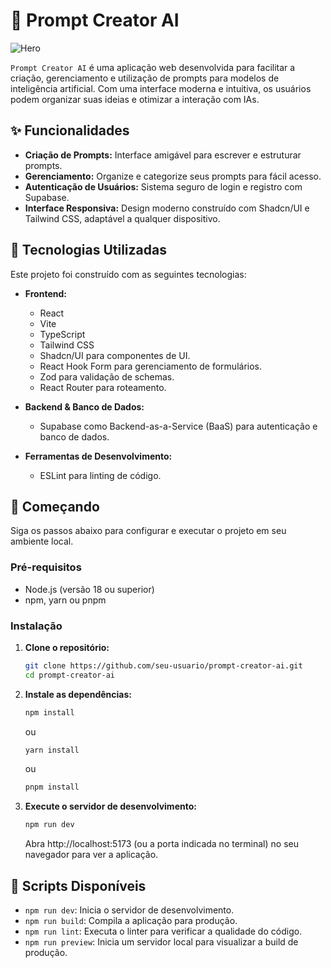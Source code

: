 # 🤖 Prompt Creator AI

![Hero](https://img.shields.io/badge/status-em%20desenvolvimento-yellow)

`Prompt Creator AI` é uma aplicação web desenvolvida para facilitar a criação, gerenciamento e utilização de prompts para modelos de inteligência artificial. Com uma interface moderna e intuitiva, os usuários podem organizar suas ideias e otimizar a interação com IAs.

## ✨ Funcionalidades

- **Criação de Prompts:** Interface amigável para escrever e estruturar prompts.
- **Gerenciamento:** Organize e categorize seus prompts para fácil acesso.
- **Autenticação de Usuários:** Sistema seguro de login e registro com Supabase.
- **Interface Responsiva:** Design moderno construído com Shadcn/UI e Tailwind CSS, adaptável a qualquer dispositivo.

## 🚀 Tecnologias Utilizadas

Este projeto foi construído com as seguintes tecnologias:

- **Frontend:**
  - React
  - Vite
  - TypeScript
  - Tailwind CSS
  - Shadcn/UI para componentes de UI.
  - React Hook Form para gerenciamento de formulários.
  - Zod para validação de schemas.
  - React Router para roteamento.

- **Backend & Banco de Dados:**
  - Supabase como Backend-as-a-Service (BaaS) para autenticação e banco de dados.

- **Ferramentas de Desenvolvimento:**
  - ESLint para linting de código.

## 🏁 Começando

Siga os passos abaixo para configurar e executar o projeto em seu ambiente local.

### Pré-requisitos

- Node.js (versão 18 ou superior)
- npm, yarn ou pnpm

### Instalação

1. **Clone o repositório:**
   ```bash
   git clone https://github.com/seu-usuario/prompt-creator-ai.git
   cd prompt-creator-ai
   ```

2. **Instale as dependências:**
   ```bash
   npm install
   ```
   ou
   ```bash
   yarn install
   ```
   ou
   ```bash
   pnpm install
   ```

5. **Execute o servidor de desenvolvimento:**
   ```bash
   npm run dev
   ```

   Abra http://localhost:5173 (ou a porta indicada no terminal) no seu navegador para ver a aplicação.

## 📜 Scripts Disponíveis

- `npm run dev`: Inicia o servidor de desenvolvimento.
- `npm run build`: Compila a aplicação para produção.
- `npm run lint`: Executa o linter para verificar a qualidade do código.
- `npm run preview`: Inicia um servidor local para visualizar a build de produção.

